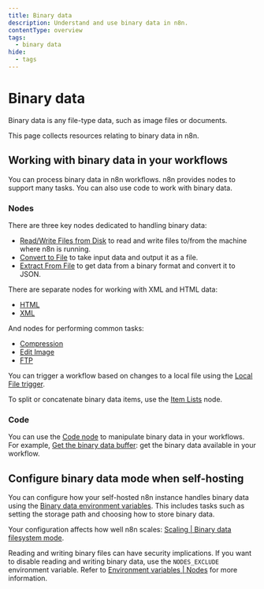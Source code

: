 ```yaml
---
title: Binary data
description: Understand and use binary data in n8n.
contentType: overview
tags:
  - binary data
hide:
  - tags
---
```


# Binary data

Binary data is any file-type data, such as image files or documents.

This page collects resources relating to binary data in n8n.

## Working with binary data in your workflows

You can process binary data in n8n workflows. n8n provides nodes to support many tasks. You can also use code to work with binary data. 

### Nodes

There are three key nodes dedicated to handling binary data:

- [Read/Write Files from Disk](/integrations/builtin/core-nodes/n8n-nodes-base.filesreadwrite/) to read and write files to/from the machine where n8n is running.
- [Convert to File](/integrations/builtin/core-nodes/n8n-nodes-base.converttofile/) to take input data and output it as a file.
- [Extract From File](/integrations/builtin/core-nodes/n8n-nodes-base.extractfromfile/) to get data from a binary format and convert it to JSON.

There are separate nodes for working with XML and HTML data:

* [HTML](/integrations/builtin/core-nodes/n8n-nodes-base.html/)
* [XML](/integrations/builtin/core-nodes/n8n-nodes-base.xml/)

And nodes for performing common tasks:

* [Compression](/integrations/builtin/core-nodes/n8n-nodes-base.compression/)
* [Edit Image](/integrations/builtin/core-nodes/n8n-nodes-base.editimage/)
* [FTP](/integrations/builtin/core-nodes/n8n-nodes-base.ftp/)

You can trigger a workflow based on changes to a local file using the [Local File trigger](/integrations/builtin/core-nodes/n8n-nodes-base.localfiletrigger/).

To split or concatenate binary data items, use the [Item Lists](/integrations/builtin/core-nodes/n8n-nodes-base.itemlists/) node.

### Code

You can use the [Code node](/code/code-node/) to manipulate binary data in your workflows. For example, [Get the binary data buffer](/code/cookbook/code-node/get-binary-data-buffer/): get the binary data available in your workflow.


## Configure binary data mode when self-hosting

You can configure how your self-hosted n8n instance handles binary data using the [Binary data environment variables](/hosting/environment-variables/environment-variables/#binary-data). This includes tasks such as setting the storage path and choosing how to store binary data.

Your configuration affects how well n8n scales: [Scaling | Binary data filesystem mode](/hosting/scaling/binary-data/).

Reading and writing binary files can have security implications. If you want to disable reading and writing binary data, use the `NODES_EXCLUDE` environment variable. Refer to [Environment variables | Nodes](https://docs.n8n.io/hosting/environment-variables/environment-variables/#nodes) for more information.
